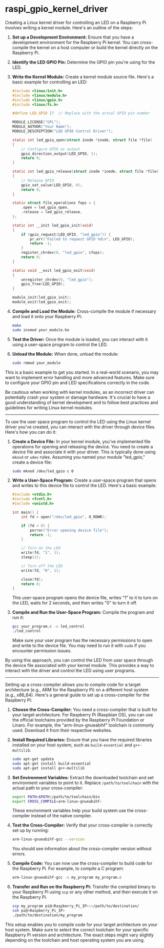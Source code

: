 # raspi_gpio_kernel_driver

Creating a Linux kernel driver for controlling an LED on a Raspberry Pi involves writing a kernel module. Here's an outline of the steps:

1. **Set up a Development Environment:**
   Ensure that you have a development environment for the Raspberry Pi kernel. You can cross-compile the kernel on a host computer or build the kernel directly on the Raspberry Pi.

2. **Identify the LED GPIO Pin:**
   Determine the GPIO pin you're using for the LED.

3. **Write the Kernel Module:**
   Create a kernel module source file. Here's a basic example for controlling an LED:

   ```c
   #include <linux/init.h>
   #include <linux/module.h>
   #include <linux/gpio.h>
   #include <linux/fs.h>

   #define LED_GPIO 17  // Replace with the actual GPIO pin number

   MODULE_LICENSE("GPL");
   MODULE_AUTHOR("Your Name");
   MODULE_DESCRIPTION("LED GPIO Control Driver");

   static int led_gpio_open(struct inode *inode, struct file *file)
   {
       // Configure GPIO as output
       gpio_direction_output(LED_GPIO, 1);
       return 0;
   }

   static int led_gpio_release(struct inode *inode, struct file *file)
   {
       // Release GPIO
       gpio_set_value(LED_GPIO, 0);
       return 0;
   }

   static struct file_operations fops = {
       .open = led_gpio_open,
       .release = led_gpio_release,
   };

   static int __init led_gpio_init(void)
   {
       if (gpio_request(LED_GPIO, "led_gpio")) {
           pr_err("Failed to request GPIO %d\n", LED_GPIO);
           return -1;
       }
       register_chrdev(0, "led_gpio", &fops);
       return 0;
   }

   static void __exit led_gpio_exit(void)
   {
       unregister_chrdev(0, "led_gpio");
       gpio_free(LED_GPIO);
   }

   module_init(led_gpio_init);
   module_exit(led_gpio_exit);
   ```

4. **Compile and Load the Module:**
   Cross-compile the module if necessary and load it onto your Raspberry Pi:

   ```bash
   make
   sudo insmod your_module.ko
   ```

5. **Test the Driver:**
   Once the module is loaded, you can interact with it using a user-space program to control the LED.

6. **Unload the Module:**
   When done, unload the module:

   ```bash
   sudo rmmod your_module
   ```

This is a basic example to get you started. In a real-world scenario, you may want to implement error handling and more advanced features. Make sure to configure your GPIO pin and LED specifications correctly in the code.

Be cautious when working with kernel modules, as an incorrect driver can potentially crash your system or damage hardware. It's crucial to have a good understanding of kernel development and to follow best practices and guidelines for writing Linux kernel modules.


------------------------------------

To use the user space program to control the LED using the Linux kernel driver you've created, you can interact with the driver through device files. Here's how you can do it:

1. **Create a Device File:**
   In your kernel module, you've implemented file operations for opening and releasing the device. You need to create a device file and associate it with your driver. This is typically done using `mknod` or `udev` rules. Assuming you named your module "led_gpio," create a device file:

   ```bash
   sudo mknod /dev/led_gpio c 0
   ```

2. **Write a User-Space Program:**
   Create a user-space program that opens and writes to this device file to control the LED. Here's a basic example:

   ```c
   #include <stdio.h>
   #include <fcntl.h>
   #include <unistd.h>

   int main() {
       int fd = open("/dev/led_gpio", O_RDWR);

       if (fd < 0) {
           perror("Error opening device file");
           return -1;
       }

       // Turn on the LED
       write(fd, "1", 1);
       sleep(2);

       // Turn off the LED
       write(fd, "0", 1);

       close(fd);
       return 0;
   }
   ```

   This user-space program opens the device file, writes "1" to it to turn on the LED, waits for 2 seconds, and then writes "0" to turn it off.

3. **Compile and Run the User-Space Program:**
   Compile the program and run it:

   ```bash
   gcc your_program.c -o led_control
   ./led_control
   ```

   Make sure your user program has the necessary permissions to open and write to the device file. You may need to run it with `sudo` if you encounter permission issues.

By using this approach, you can control the LED from user space through the device file associated with your kernel module. This provides a way to interact with the driver and control the LED using user programs.

------------------------------------

Setting up a cross-compiler allows you to compile code for a target architecture (e.g., ARM for the Raspberry Pi) on a different host system (e.g., x86_64). Here's a general guide to set up a cross-compiler for the Raspberry Pi:

1. **Choose the Cross-Compiler:**
   You need a cross-compiler that is built for your target architecture. For Raspberry Pi (Raspbian OS), you can use the official toolchains provided by the Raspberry Pi Foundation or Linaro. For example, the "arm-linux-gnueabihf" toolchain is commonly used. Download it from their respective websites.

2. **Install Required Libraries:**
   Ensure that you have the required libraries installed on your host system, such as `build-essential` and `g++-multilib`.

   ```bash
   sudo apt-get update
   sudo apt-get install build-essential
   sudo apt-get install g++-multilib
   ```

3. **Set Environment Variables:**
   Extract the downloaded toolchain and set environment variables to point to it. Replace `/path/to/toolchain` with the actual path to your cross-compiler:

   ```bash
   export PATH=$PATH:/path/to/toolchain/bin
   export CROSS_COMPILE=arm-linux-gnueabihf-
   ```

   These environment variables help your build system use the cross-compiler instead of the native compiler.

4. **Test the Cross-Compiler:**
   Verify that your cross-compiler is correctly set up by running:

   ```bash
   arm-linux-gnueabihf-gcc --version
   ```

   You should see information about the cross-compiler version without errors.

5. **Compile Code:**
   You can now use the cross-compiler to build code for the Raspberry Pi. For example, to compile a C program:

   ```bash
   arm-linux-gnueabihf-gcc -o my_program my_program.c
   ```

6. **Transfer and Run on the Raspberry Pi:**
   Transfer the compiled binary to your Raspberry Pi using `scp` or any other method, and then execute it on the Raspberry Pi.

   ```bash
   scp my_program pi@<Raspberry_Pi_IP>:~/path/to/destination/
   ssh pi@<Raspberry_Pi_IP>
   ./path/to/destination/my_program
   ```

This setup enables you to compile code for your target architecture on your host system. Make sure to select the correct toolchain for your specific Raspberry Pi version and architecture. The exact steps might vary slightly depending on the toolchain and host operating system you are using.
